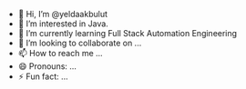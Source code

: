 - 👋 Hi, I’m @yeldaakbulut
- 👀 I’m interested in Java.
- 🌱 I’m currently learning Full Stack Automation Engineering
- 💞️ I’m looking to collaborate on ...
- 📫 How to reach me ...
- 😄 Pronouns: ...
- ⚡ Fun fact: ...

<!---
yeldaakbulut/yeldaakbulut is a ✨ special ✨ repository because its `README.md` (this file) appears on your GitHub profile.
You can click the Preview link to take a look at your changes.
--->
